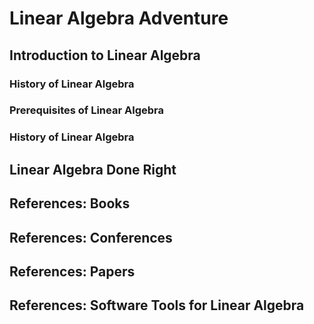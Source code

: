 # Linear Algebra Adventure

## Introduction to Linear Algebra

### History of Linear Algebra

### Prerequisites of Linear Algebra

### History of Linear Algebra

## Linear Algebra Done Right

## References: Books

## References: Conferences

## References: Papers

## References: Software Tools for Linear Algebra

